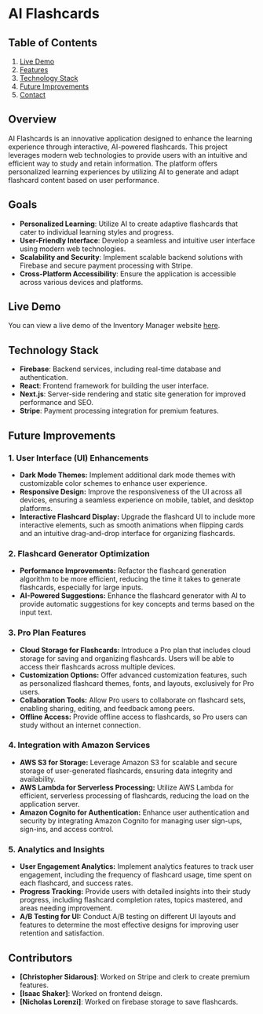 # AI Flashcards

## Table of Contents
1. [Live Demo](#live-demo)
2. [Features](#features)
3. [Technology Stack](#technology-stack)
4. [Future Improvements](#future-improvments)
5. [Contact](#contributors)
## Overview
AI Flashcards is an innovative application designed to enhance the learning experience through interactive, AI-powered flashcards. This project leverages modern web technologies to provide users with an intuitive and efficient way to study and retain information. The platform offers personalized learning experiences by utilizing AI to generate and adapt flashcard content based on user performance.

## Goals
- **Personalized Learning**: Utilize AI to create adaptive flashcards that cater to individual learning styles and progress.
- **User-Friendly Interface**: Develop a seamless and intuitive user interface using modern web technologies.
- **Scalability and Security**: Implement scalable backend solutions with Firebase and secure payment processing with Stripe.
- **Cross-Platform Accessibility**: Ensure the application is accessible across various devices and platforms.

## Live Demo
You can view a live demo of the Inventory Manager website [here](https://ai-flashcards-tawny.vercel.app/).

## Technology Stack
- **Firebase**: Backend services, including real-time database and authentication.
- **React**: Frontend framework for building the user interface.
- **Next.js**: Server-side rendering and static site generation for improved performance and SEO.
- **Stripe**: Payment processing integration for premium features.

## Future Improvements
### 1. User Interface (UI) Enhancements
- **Dark Mode Themes:** Implement additional dark mode themes with customizable color schemes to enhance user experience.
- **Responsive Design:** Improve the responsiveness of the UI across all devices, ensuring a seamless experience on mobile, tablet, and desktop platforms.
- **Interactive Flashcard Display:** Upgrade the flashcard UI to include more interactive elements, such as smooth animations when flipping cards and an intuitive drag-and-drop interface for organizing flashcards.

### 2. Flashcard Generator Optimization
- **Performance Improvements:** Refactor the flashcard generation algorithm to be more efficient, reducing the time it takes to generate flashcards, especially for large inputs.
- **AI-Powered Suggestions:** Enhance the flashcard generator with AI to provide automatic suggestions for key concepts and terms based on the input text.

### 3. Pro Plan Features
- **Cloud Storage for Flashcards:** Introduce a Pro plan that includes cloud storage for saving and organizing flashcards. Users will be able to access their flashcards across multiple devices.
- **Customization Options:** Offer advanced customization features, such as personalized flashcard themes, fonts, and layouts, exclusively for Pro users.
- **Collaboration Tools:** Allow Pro users to collaborate on flashcard sets, enabling sharing, editing, and feedback among peers.
- **Offline Access:** Provide offline access to flashcards, so Pro users can study without an internet connection.

### 4. Integration with Amazon Services
- **AWS S3 for Storage:** Leverage Amazon S3 for scalable and secure storage of user-generated flashcards, ensuring data integrity and availability.
- **AWS Lambda for Serverless Processing:** Utilize AWS Lambda for efficient, serverless processing of flashcards, reducing the load on the application server.
- **Amazon Cognito for Authentication:** Enhance user authentication and security by integrating Amazon Cognito for managing user sign-ups, sign-ins, and access control.

### 5. Analytics and Insights
- **User Engagement Analytics:** Implement analytics features to track user engagement, including the frequency of flashcard usage, time spent on each flashcard, and success rates.
- **Progress Tracking:** Provide users with detailed insights into their study progress, including flashcard completion rates, topics mastered, and areas needing improvement.
- **A/B Testing for UI:** Conduct A/B testing on different UI layouts and features to determine the most effective designs for improving user retention and satisfaction.


## Contributors
- **[Christopher Sidarous]**: Worked on Stripe and clerk to create premium features. 
- **[Isaac Shaker]**: Worked on frontend deisgn.
- **[Nicholas Lorenzi]**: Worked on firebase storage to save flashcards.
